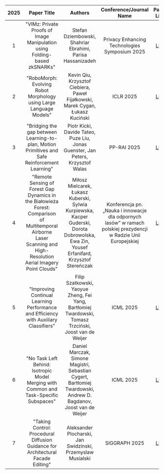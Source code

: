 | 2025 | Paper Title | Authors |                    Conference/Journal Name                     | Paper Link |                Code Link                |
|:----:|:---:|:---:|:--------------------------------------------------------------:|:---:|:---------------------------------------:|
| 1 | "VIMz: Private Proofs of Image Manipulation using Folding-based zkSNARKs" | Stefan Dziembowski, Shahriar Ebrahimi, Parisa Hassanizadeh | Privacy Enhancing Technologies Symposium 2025 | [Link](https://eprint.iacr.org/2024/1063) |
| 2 | "RoboMorph: Evolving Robot Morphology using Large Language Models" | Kevin Qiu, Krzysztof Ciebiera, Paweł Fijałkowski, Marek Cygan, Łukasz Kuciński | ICLR 2025 | [Link](https://arxiv.org/abs/2407.08626) |
| 3 | "Bridging the gap between Learning-to-plan, Motion Primitives and Safe Reinforcement Learning" | Piotr Kicki, Davide Tateo, Puze Liu, Jonas Guenster, Jan Peters, Krzysztof Walas | PP-RAI 2025 | [Link](https://arxiv.org/abs/2408.14063) |
| 4 | "Remote Sensing of Forest Gap Dynamics in the Białowieża Forest: Comparison of Multitemporal Airborne Laser Scanning and High-Resolution Aerial Imagery Point Clouds" | Miłosz Mielcarek, Łukasz Kuberski, Sylwia Kurpiewska, Kacper Guderski, Dorota Dobrowolska, Ewa Zin, Yousef Erfanifard, Krzysztof Stereńczak | Konferencja pn. „Nauka i innowacje dla odpornych lasów” w ramach polskiej prezydencji w Radzie Unii Europejskiej | [Link](https://www.mdpi.com/2072-4292/17/7/1149) |
| 5 | "Improving Continual Learning Performance and Efficiency with Auxiliary Classifiers" | Filip Szatkowski, Yaoyue Zheng, Fei Yang, Bartłomiej Twardowski, Tomasz Trzciński, Joost van de Weijer | ICML 2025 | [Link](https://arxiv.org/abs/2403.07404) |
| 6 | "No Task Left Behind: Isotropic Model Merging with Common and Task-Specific Subspaces" | Daniel Marczak, Simone Magistri, Sebastian Cygert, Bartłomiej Twardowski, Andrew D. Bagdanov, Joost van de Weijer| ICML 2025 | [Link](https://arxiv.org/pdf/2502.04959) |
| 7 | "Taking Control: Procedural Diffusion Guidance for Architectural Facade Editing" |  Aleksander Plocharski, Jan Swidzinski, Przemyslaw Musialski| SIGGRAPH 2025 | [Link](https://dl.acm.org/doi/10.1145/3721250.3742991) |
